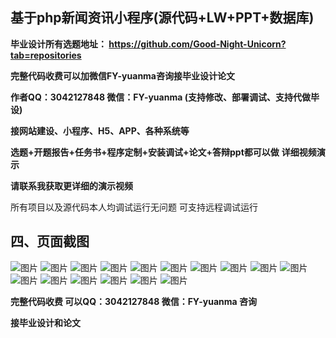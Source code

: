 ## 基于php新闻资讯小程序(源代码+LW+PPT+数据库)
**毕业设计所有选题地址： https://github.com/Good-Night-Unicorn?tab=repositories**

**完整代码收费可以加微信FY-yuanma咨询接毕业设计论文**

**作者QQ：3042127848 微信：FY-yuanma (支持修改、部署调试、支持代做毕设)**

**接网站建设、小程序、H5、APP、各种系统等**

**选题+开题报告+任务书+程序定制+安装调试+论文+答辩ppt都可以做**
**详细视频演示**

**请联系我获取更详细的演示视频**




所有项目以及源代码本人均调试运行无问题 可支持远程调试运行

## 四、页面截图
![图片](https://github.com/user-attachments/assets/2e4c95ec-1b50-4743-8ef5-f20649f90f07)
![图片](https://github.com/user-attachments/assets/bbea7ab4-b74e-41ab-86a7-9e8958562f89)
![图片](https://github.com/user-attachments/assets/d1a27525-f9f2-4799-ba1a-7c22a184400c)
![图片](https://github.com/user-attachments/assets/52e81bef-be37-4a78-b630-41a80ea2b238)
![图片](https://github.com/user-attachments/assets/0fad4439-423f-4562-9847-9c068ecab96b)
![图片](https://github.com/user-attachments/assets/391b0105-a776-46fc-b5de-a875fb03d3af)
![图片](https://github.com/user-attachments/assets/e45740ea-d310-4ac2-aa31-14a5b1360f39)
![图片](https://github.com/user-attachments/assets/8a4214ad-d95c-45bc-9333-d09aa081669b)
![图片](https://github.com/user-attachments/assets/1fef3811-caf7-494b-8d84-09b27fa2d2c5)
![图片](https://github.com/user-attachments/assets/d03158e3-d580-4415-98cd-77a83462b5c0)
![图片](https://github.com/user-attachments/assets/91dcd9f5-8b89-46e7-9dff-ea605c3560a7)
![图片](https://github.com/user-attachments/assets/83c3e9e3-f7c2-4a74-8625-f341ed06b13d)
![图片](https://github.com/user-attachments/assets/2e5c5b88-0198-473c-aa38-33c5e118e067)
![图片](https://github.com/user-attachments/assets/47eb39bf-3ba2-4784-9448-297a28c0c002)
![图片](https://github.com/user-attachments/assets/186714e2-feed-4e12-9546-619e33cb0a29)
![图片](https://github.com/user-attachments/assets/8650686a-7073-473f-8590-0a8b22cff99f)


**完整代码收费  可以QQ：3042127848 微信：FY-yuanma 咨询**

**接毕业设计和论文**
